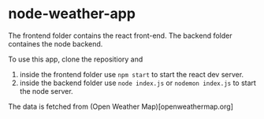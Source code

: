 # node-weather-app

The frontend folder contains the react front-end.
The backend folder containes the node backend.

To use this app, clone the repositiory and 
1) inside the frontend folder use `npm start` to start the react dev server.
2) inside the backend folder use `node index.js` or `nodemon index.js` to start the node server.

The data is fetched from (Open Weather Map)[openweathermap.org]


